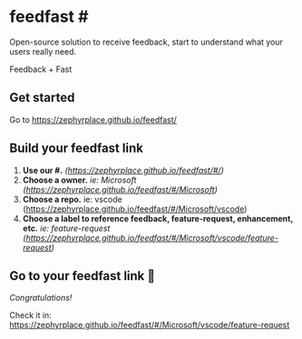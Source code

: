 # feedfast \#

Open-source solution to receive feedback, start to understand what your users really need.

Feedback + Fast

## Get started

Go to https://zephyrplace.github.io/feedfast/

## Build your feedfast link

1. **Use our #.** _(https://zephyrplace.github.io/feedfast/#/)_
1. **Choose a owner.** _ie: Microsoft (https://zephyrplace.github.io/feedfast/#/Microsoft)_
1. **Choose a repo.** ie: vscode (https://zephyrplace.github.io/feedfast/#/Microsoft/vscode)
1. **Choose a label to reference feedback, feature-request, enhancement, etc.** _ie: feature-request (https://zephyrplace.github.io/feedfast/#/Microsoft/vscode/feature-request)_

## Go to your feedfast link :rocket:
_Congratulations!_

Check it in: https://zephyrplace.github.io/feedfast/#/Microsoft/vscode/feature-request
